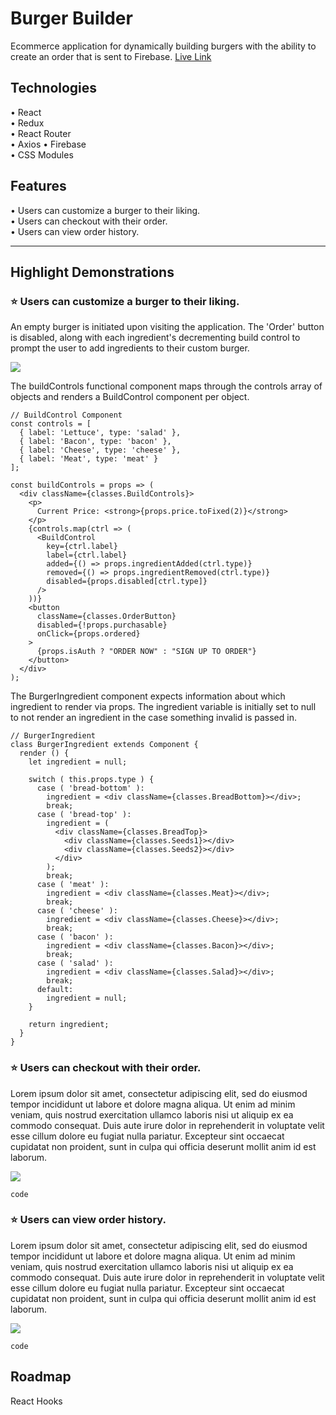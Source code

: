 # Burger Builder

Ecommerce application for dynamically building burgers with the ability to create an order that is sent to Firebase. [Live Link](https://burgerbuilder-be355.firebaseapp.com/)

## Technologies

• React  
• Redux  
• React Router  
• Axios
• Firebase  
• CSS Modules  

## Features

• Users can customize a burger to their liking.  
• Users can checkout with their order.  
• Users can view order history.

---

## Highlight Demonstrations

### ⭐ Users can customize a burger to their liking.

An empty burger is initiated upon visiting the application. The 'Order' button is disabled, along with each ingredient's decrementing build control to prompt the user to add ingredients to their custom burger.  

![](https://media.giphy.com/media/7OWvhNBmAKF1kiF3Ta/giphy.gif)  
  
  
The buildControls functional component maps through the controls array of objects and renders a BuildControl component per object.  
```
// BuildControl Component
const controls = [
  { label: 'Lettuce', type: 'salad' },
  { label: 'Bacon', type: 'bacon' },
  { label: 'Cheese', type: 'cheese' },
  { label: 'Meat', type: 'meat' }
];

const buildControls = props => (
  <div className={classes.BuildControls}>
    <p>
      Current Price: <strong>{props.price.toFixed(2)}</strong>
    </p>
    {controls.map(ctrl => (
      <BuildControl
        key={ctrl.label}
        label={ctrl.label}
        added={() => props.ingredientAdded(ctrl.type)}
        removed={() => props.ingredientRemoved(ctrl.type)}
        disabled={props.disabled[ctrl.type]}
      />
    ))}
    <button
      className={classes.OrderButton}
      disabled={!props.purchasable}
      onClick={props.ordered}
    >
      {props.isAuth ? "ORDER NOW" : "SIGN UP TO ORDER"}
    </button>
  </div>
);
```
The BurgerIngredient component expects information about which ingredient to render via props. The ingredient variable is initially set to null to not render an ingredient in the case something invalid is passed in.  

```
// BurgerIngredient
class BurgerIngredient extends Component {
  render () {
    let ingredient = null;

    switch ( this.props.type ) {
      case ( 'bread-bottom' ):
        ingredient = <div className={classes.BreadBottom}></div>;
        break;
      case ( 'bread-top' ):
        ingredient = (
          <div className={classes.BreadTop}>
            <div className={classes.Seeds1}></div>
            <div className={classes.Seeds2}></div>
          </div>
        );
        break;
      case ( 'meat' ):
        ingredient = <div className={classes.Meat}></div>;
        break;
      case ( 'cheese' ):
        ingredient = <div className={classes.Cheese}></div>;
        break;
      case ( 'bacon' ):
        ingredient = <div className={classes.Bacon}></div>;
        break;
      case ( 'salad' ):
        ingredient = <div className={classes.Salad}></div>;
        break;
      default:
        ingredient = null;
    }

    return ingredient;
  }
}
```

### ⭐ Users can checkout with their order.

Lorem ipsum dolor sit amet, consectetur adipiscing elit, sed do eiusmod tempor incididunt ut labore et dolore magna aliqua. Ut enim ad minim veniam, quis nostrud exercitation ullamco laboris nisi ut aliquip ex ea commodo consequat. Duis aute irure dolor in reprehenderit in voluptate velit esse cillum dolore eu fugiat nulla pariatur. Excepteur sint occaecat cupidatat non proident, sunt in culpa qui officia deserunt mollit anim id est laborum.

![](https://media.giphy.com/media/2fuQuR500VXpdOdqeU/giphy.gif)

```
code
```

### ⭐ Users can view order history.

Lorem ipsum dolor sit amet, consectetur adipiscing elit, sed do eiusmod tempor incididunt ut labore et dolore magna aliqua. Ut enim ad minim veniam, quis nostrud exercitation ullamco laboris nisi ut aliquip ex ea commodo consequat. Duis aute irure dolor in reprehenderit in voluptate velit esse cillum dolore eu fugiat nulla pariatur. Excepteur sint occaecat cupidatat non proident, sunt in culpa qui officia deserunt mollit anim id est laborum.

![](https://media.giphy.com/media/2fuQuR500VXpdOdqeU/giphy.gif)

```
code
```

## Roadmap

React Hooks
